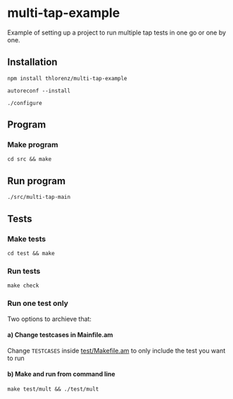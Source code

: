 # multi-tap-example

Example of setting up a project to run multiple tap tests in one go or one by one.

## Installation

    npm install thlorenz/multi-tap-example

    autoreconf --install

    ./configure

## Program

### Make program

    cd src && make

## Run program

    ./src/multi-tap-main

## Tests

### Make tests

    cd test && make

### Run tests

    make check

### Run one test only

Two options to archieve that:
    
#### a) Change testcases in Mainfile.am

Change `TESTCASES` inside [test/Makefile.am](https://github.com/thlorenz/multi-tap-example/blob/master/test/Makefile.am)
to only include the test you want to run

#### b) Make and run from command line

    make test/mult && ./test/mult
